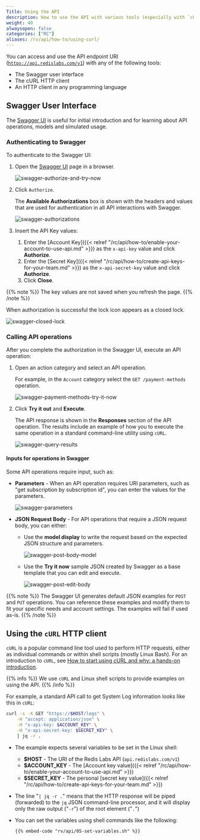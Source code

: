 ```yaml
---
Title: Using the API
description: How to use the API with various tools (especially with `cURL`)
weight: 40
alwaysopen: false
categories: ["RC"]
aliases: /rv/api/how-to/using-curl/
---
```

You can access and use the API endpoint URI ([`https://api.redislabs.com/v1`](https://api.redislabs.com/v1/)) with any of the following tools:

- The Swagger user interface
- The cURL HTTP client
- An HTTP client in any programming language

## Swagger User Interface

The [Swagger UI](https://api.redislabs.com/v1/swagger-ui.html) is useful for initial introduction and for learning about API operations, models and simulated usage.

### Authenticating to Swagger

To authenticate to the Swagger UI:

1. Open the [Swagger UI](https://api.redislabs.com/v1/swagger-ui.html) page in a browser.

    ![swagger-authorize-and-try-now](/images/rv/api/swagger-authorize-and-try-now.png)

1. Click `Authorize`.

    The **Available Authorizations** box is shown with the headers and values that are used for authentication in all API interactions with Swagger.

    ![swagger-authorizations](/images/rv/api/swagger-authorizations.png)

1. Insert the API Key values:

    1. Enter the [Account Key]({{< relref "/rc/api/how-to/enable-your-account-to-use-api.md" >}}) as the `x-api-key` value and click **Authorize**.
    1. Enter the [Secret Key]({{< relref "/rc/api/how-to/create-api-keys-for-your-team.md" >}}) as the `x-api-secret-key` value and click **Authorize**.
    1. Click **Close**.

{{% note %}}
The key values are not saved when you refresh the page.
{{% /note %}}

When authorization is successful the lock icon appears as a closed lock.

![swagger-closed-lock](/images/rv/api/swagger-closed-lock.png)

### Calling API operations

After you complete the authorization in the Swagger UI, execute an API operation:

1. Open an action category and select an API operation.

    For example, in the `Account` category select the `GET /payment-methods` operation.

    ![swagger-payment-methods-try-it-now](/images/rv/api/swagger-payment-methods-try-it-now.png)

1. Click **Try it out** and **Execute**.

    The API response is shown in the **Responses** section of the API operation.
    The results include an example of how you to execute the same operation in a standard command-line utility using `cURL`.

    ![swagger-query-results](/images/rv/api/swagger-query-results.png)

#### Inputs for operations in Swagger

Some API operations require input, such as:

- **Parameters** - When an API operation requires URI parameters, such as "get subscription by subscription id",
you can enter the values for the parameters.

    ![swagger-parameters](/images/rv/api/swagger-parameters.png)

- **JSON Request Body** - For API operations that require a JSON request body, you can either:

    - Use the **model display** to write the request based on the expected JSON structure and parameters.

        ![swagger-post-body-model](/images/rv/api/swagger-post-body-model.png)

    - Use the **Try it now** sample JSON created by Swagger as a base template that you can edit and execute.

        ![swagger-post-edit-body](/images/rv/api/swagger-post-edit-body.png)

{{% note %}}
The Swagger UI generates default JSON examples for `POST` and `PUT` operations. You can reference these examples and modify them to fit your specific needs and account settings. The examples will fail if used as-is.
{{% /note %}}

## Using the `cURL` HTTP client

`cURL` is a popular command line tool used to perform HTTP requests,
either as individual commands or within shell scripts (mostly Linux Bash).
For an introduction to `cURL`, see [How to start using cURL and why: a hands-on introduction](https://medium.freecodecamp.org/how-to-start-using-cURL-and-why-a-hands-on-introduction-ea1c913caaaa).

{{% info %}}
We use `cURL` and Linux shell scripts to provide examples on using the API.
{{% /info %}}

For example, a standard API call to get System Log information looks like this in `cURL`:

```bash
curl -s -X GET "https://$HOST/logs" \
    -H "accept: application/json" \
    -H "x-api-key: $ACCOUNT_KEY" \
    -H "x-api-secret-key: $SECRET_KEY" \
    | jq -r .
```

- The example expects several variables to be set in the Linux shell:

    - **$HOST** - The URI of the Redis Labs API (`api.redislabs.com/v1`)
    - **$ACCOUNT_KEY** - The [Account key value]({{< relref "/rc/api/how-to/enable-your-account-to-use-api.md" >}})
    - **$SECRET_KEY** - The personal [secret key value]({{< relref "/rc/api/how-to/create-api-keys-for-your-team.md" >}})

- The line "`| jq -r .`" means that the HTTP response will be piped (forwarded) to the `jq` JSON command-line processor, and it will display only the raw output ("`-r`") of the root element ("`.`")
- You can set the variables using shell commands like the following:

    ```shell
    {{% embed-code "rv/api/05-set-variables.sh" %}}
    ```

